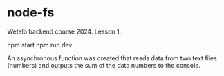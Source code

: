 # node-fs

Wetelo backend course 2024. Lesson 1.

npm start
npm run dev

An asynchronous function was created that reads data from two text files (numbers) and outputs the sum of the data numbers to the console.
